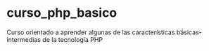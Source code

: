 # curso_php_basico
Curso orientado a aprender algunas de las características básicas-intermedias de la tecnología PHP

